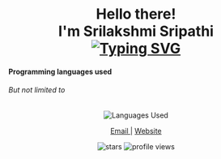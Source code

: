 <!--
 Copyright (c) 2022 Srilakshmi Sripathi
 
 This software is released under the MIT License.
 https://opensource.org/licenses/MIT
-->


<h1 align="center">  
Hello there!<br>
I'm Srilakshmi Sripathi <br>
<a href="https://git.io/typing-svg"><img src="https://readme-typing-svg.herokuapp.com?font=Comic+Neue&weight=800&pause=1000&color=2B86F2&width=435&lines=Experienced+Full+Stack+Developer;React+Developer;Experienced+Software+Tester;Invested+in+Learning+New+Technologies;" alt="Typing SVG" /></a> 
</h1>
<meta name="google-site-verification" content="5ex9pmW4jZRXupI8cfXFxWx7dpexVDsizingpwpkaeI" />

<h4> Programming languages used</h4>
<h6>But not limited to</h6>
<p align = "center">
<img src="https://github-readme-stats.vercel.app/api/top-langs/?username=SrilakshmiSripathi&layout=compact" alt="Languages Used" />
</p>
<p align="center">
<a href="mailto:sripathi.srilakshmi@gmail.com"> Email </a>  |  
<a href="https://srilakshmisripathi.github.io"> Website </a> 
</p>
</p>
<div align="center">
<img src="https://img.shields.io/github/stars/SrilakshmiSripathi?style=social", alt ="stars"/>
<img src="https://komarev.com/ghpvc/?username=SrilakshmiSripathi&label=Views", alt="profile views"/>
</div>
